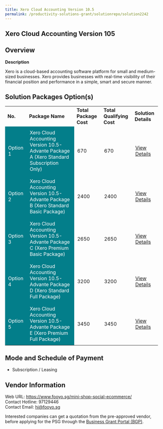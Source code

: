 ```yaml
---
title: Xero Cloud Accounting Version 10.5
permalink: /productivity-solutions-grant/solutionrepo/solution2242
---
```


## Xero Cloud Accounting Version 105

## Overview

**Description**

Xero is a cloud-based accounting software platform for small and medium-sized businesses. Xero provides businesses with real-time visibility of their financial position and performance in a simple, smart and secure manner.

## Solution Packages Option(s)

<table>
<tr>
<td><b>No.</b></td>
<td><b>Package Name</b></td>
<td><b>Total Package Cost</b></td>
<td><b>Total Qualifying Cost</b></td>
<td><b>Solution Details</b></td>
</tr>
<tr>
<td style='padding: 10px; background-color: #037E8A; color: #FFFFFF;'>Option 1</td>
<td style='padding: 10px; background-color: #037E8A; color: #FFFFFF;'>Xero Cloud Accounting Version 10.5-Advante Package A (Xero Standard Subscription Only)</td>
<td style='padding: 10px;'>670</td>
<td style='padding: 10px;'>670</td>
<td style='padding: 10px;'><a href='https://www.gobusiness.gov.sg/images/psg/DesensitisedAdvanteAccountingAnnex3CRwef10June2021_Part_1.pdf' target='_blank'>View Details</a></td>
</tr>
<tr>
<td style='padding: 10px; background-color: #037E8A; color: #FFFFFF;'>Option 2</td>
<td style='padding: 10px; background-color: #037E8A; color: #FFFFFF;'>Xero Cloud Accounting Version 10.5-Advante Package B (Xero Standard Basic Package)</td>
<td style='padding: 10px;'>2400</td>
<td style='padding: 10px;'>2400</td>
<td style='padding: 10px;'><a href='https://www.gobusiness.gov.sg/images/psg/DesensitisedAdvanteAccountingAnnex3CRwef10June2021_Part_2.pdf' target='_blank'>View Details</a></td>
</tr>
<tr>
<td style='padding: 10px; background-color: #037E8A; color: #FFFFFF;'>Option 3</td>
<td style='padding: 10px; background-color: #037E8A; color: #FFFFFF;'>Xero Cloud Accounting Version 10.5-Advante Package C (Xero Premium Basic Package)</td>
<td style='padding: 10px;'>2650</td>
<td style='padding: 10px;'>2650</td>
<td style='padding: 10px;'><a href='https://www.gobusiness.gov.sg/images/psg/DesensitisedAdvanteAccountingAnnex3CRwef10June2021_Part_3.pdf' target='_blank'>View Details</a></td>
</tr>
<tr>
<td style='padding: 10px; background-color: #037E8A; color: #FFFFFF;'>Option 4</td>
<td style='padding: 10px; background-color: #037E8A; color: #FFFFFF;'>Xero Cloud Accounting Version 10.5-Advante Package D (Xero Standard Full Package)</td>
<td style='padding: 10px;'>3200</td>
<td style='padding: 10px;'>3200</td>
<td style='padding: 10px;'><a href='https://www.gobusiness.gov.sg/images/psg/DesensitisedAdvanteAccountingAnnex3CRwef10June2021_Part_4.pdf' target='_blank'>View Details</a></td>
</tr>
<tr>
<td style='padding: 10px; background-color: #037E8A; color: #FFFFFF;'>Option 5</td>
<td style='padding: 10px; background-color: #037E8A; color: #FFFFFF;'>Xero Cloud Accounting Version 10.5-Advante Package E (Xero Premium Full Package)</td>
<td style='padding: 10px;'>3450</td>
<td style='padding: 10px;'>3450</td>
<td style='padding: 10px;'><a href='https://www.gobusiness.gov.sg/images/psg/DesensitisedAdvanteAccountingAnnex3CRwef10June2021_Part_5.pdf' target='_blank'>View Details</a></td>
</tr>
</table>

## Mode and Schedule of Payment

 - Subscription / Leasing

## Vendor Information

 Web URL: https://www.fooyo.sg/mini-shop-social-ecommerce/ <br>Contact Hotline: 97129446 <br>Contact Email: hi@fooyo.sg <br>

Interested companies can get a quotation from the pre-approved vendor, before applying for the PSG through the <a href='https://www.businessgrants.gov.sg/' target='_blank' rel='noopener'>Business Grant Portal (BGP)</a>.

<script src="/jquery/resize-tables.js"></script>
